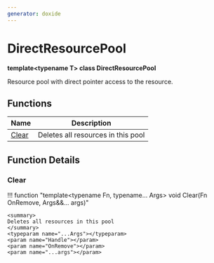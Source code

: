 ```yaml
---
generator: doxide
---
```



# DirectResourcePool

**template&lt;typename T&gt; class DirectResourcePool**

Resource pool with direct pointer access to the resource.


## Functions

| Name | Description |
| ---- | ----------- |
| [Clear](#Clear) | <summary> Deletes all resources in this pool </summary> <typeparam name="...Args"></typeparam> <param name="Handle"></param> <param name="OnRemove"></param> <param name="...args"></param>  |

## Function Details

### Clear<a name="Clear"></a>
!!! function "template&lt;typename Fn, typename... Args&gt; void Clear(Fn OnRemove, Args&amp;&amp;... args)"

    <summary>
    Deletes all resources in this pool
    </summary>
    <typeparam name="...Args"></typeparam>
    <param name="Handle"></param>
    <param name="OnRemove"></param>
    <param name="...args"></param>
    

